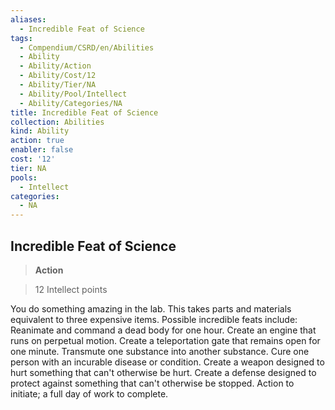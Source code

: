 ```yaml
---
aliases:
  - Incredible Feat of Science
tags:
  - Compendium/CSRD/en/Abilities
  - Ability
  - Ability/Action
  - Ability/Cost/12
  - Ability/Tier/NA
  - Ability/Pool/Intellect
  - Ability/Categories/NA
title: Incredible Feat of Science
collection: Abilities
kind: Ability
action: true
enabler: false
cost: '12'
tier: NA
pools:
  - Intellect
categories:
  - NA
---
```

## Incredible Feat of Science    
>**Action**    
>12 Intellect points  
    
You do something amazing in the lab. This takes parts and materials equivalent to three expensive items. Possible incredible feats include: Reanimate and command a dead body for one hour. Create an engine that runs on perpetual motion. Create a teleportation gate that remains open for one minute. Transmute one substance into another substance. Cure one person with an incurable disease or condition. Create a weapon designed to hurt something that can't otherwise be hurt. Create a defense designed to protect against something that can't otherwise be stopped. Action to initiate; a full day of work to complete.